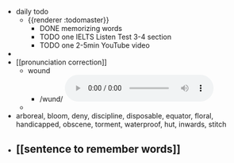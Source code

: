 - daily todo
	- {{renderer :todomaster}}
		- DONE memorizing words
		- TODO one IELTS Listen Test 3-4 section
		- TODO one 2-5min YouTube video
-
- [[pronunciation correction]]
	- wound
		- /wund/
		  <audio controls><source src="https://api.dictionaryapi.dev/media/pronunciations/en/wound-1-us.mp3"></audio>
	-
- arboreal, bloom, deny, discipline, disposable, equator, floral, handicapped, obscene, torment, waterproof, hut, inwards, stitch
- [[sentence to remember words]]
	-
